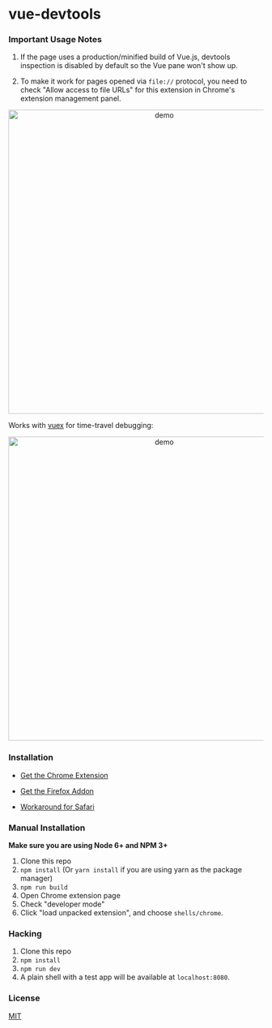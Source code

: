 # vue-devtools

### Important Usage Notes

1. If the page uses a production/minified build of Vue.js, devtools inspection is disabled by default so the Vue pane won't show up.

2. To make it work for pages opened via `file://` protocol, you need to check "Allow access to file URLs" for this extension in Chrome's extension management panel.

<p align="center"><img width="600px" src="https://raw.githubusercontent.com/vuejs/vue-devtools/master/media/screenshot.png" alt="demo"></p>

Works with [vuex](https://github.com/vuejs/vuex) for time-travel debugging:

<p align="center"><img width="600px" src="https://raw.githubusercontent.com/vuejs/vue-devtools/master/media/demo.gif" alt="demo"></p>

### Installation

- [Get the Chrome Extension](https://chrome.google.com/webstore/detail/vuejs-devtools/nhdogjmejiglipccpnnnanhbledajbpd)

- [Get the Firefox Addon](https://github.com/vuejs/vue-devtools/blob/master/docs/workaround-for-firefox.md)

- [Workaround for Safari](https://github.com/vuejs/vue-devtools/blob/master/docs/workaround-for-safari.md)

### Manual Installation

**Make sure you are using Node 6+ and NPM 3+**

1. Clone this repo
2. `npm install` (Or `yarn install` if you are using yarn as the package manager)
3. `npm run build`
4. Open Chrome extension page
5. Check "developer mode"
6. Click "load unpacked extension", and choose `shells/chrome`.

### Hacking

1. Clone this repo
2. `npm install`
3. `npm run dev`
4. A plain shell with a test app will be available at `localhost:8080`.

### License

[MIT](http://opensource.org/licenses/MIT)
